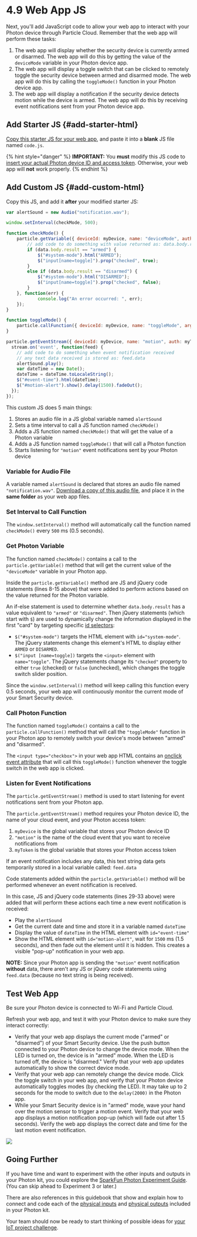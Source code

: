 # 4.9 Web App JS

Next, you'll add JavaScript code to allow your web app to interact with your Photon device through Particle Cloud. Remember that the web app will perform these tasks:

1. The web app will display whether the security device is currently armed or disarmed. The web app will do this by getting the value of the `deviceMode` variable in your Photon device app.
2. The web app will display a toggle switch that can be clicked to remotely toggle the security device between armed and disarmed mode. The web app will do this by calling the `toggleMode()` function in your Photon device app.
3. The web app will display a notification if the security device detects motion while the device is armed. The web app will do this by receiving event notifications sent from your Photon device app.

## Add Starter JS {#add-starter-html}

[​Copy this starter JS for your web app](https://docs.idew.org/code-internet-of-things/references/web-app#js), and paste it into a **blank** JS file named `code.js`.

{% hint style="danger" %}
**IMPORTANT:** You **must** modify this JS code to [insert your actual Photon device ID and access token](https://docs.idew.org/code-internet-of-things/references/particle-cloud/web-app-prep-steps#device-id-and-access-token). Otherwise, your web app will **not** work properly.
{% endhint %}

## Add Custom JS {#add-custom-html}

Copy this JS, and add it **after** your modified starter JS:

```javascript
var alertSound = new Audio("notification.wav");

window.setInterval(checkMode, 500);

function checkMode() {
    particle.getVariable({ deviceId: myDevice, name: "deviceMode", auth: myToken }).then(function(data) {
        // add code to do something with value returned as: data.body.result
        if (data.body.result == "armed") {
            $("#system-mode").html("ARMED");
            $("input[name=toggle]").prop("checked", true);
        }
        else if (data.body.result == "disarmed") {
            $("#system-mode").html("DISARMED");
            $("input[name=toggle]").prop("checked", false);
        }
    }, function(err) {
            console.log("An error occurred: ", err);
    });
}

function toggleMode() {
    particle.callFunction({ deviceId: myDevice, name: "toggleMode", argument: "data", auth: myToken });
}

particle.getEventStream({ deviceId: myDevice, name: "motion", auth: myToken }).then(function(stream) {
  stream.on('event', function(feed) {
    // add code to do something when event notification received
    // any text data received is stored as: feed.data
    alertSound.play();
    var dateTime = new Date();
    dateTime = dateTime.toLocaleString();
    $("#event-time").html(dateTime);
    $("#motion-alert").show().delay(1500).fadeOut();
  });
});
```

This custom JS does 5 main things:

1. Stores an audio file in a JS global variable named `alertSound`
2. Sets a time interval to call a JS function named `checkMode()`
3. Adds a JS function named `checkMode()` that will get the value of a Photon variable
4. Adds a JS function named `toggleMode()` that will call a Photon function
5. Starts listening for `"motion"` event notifications sent by your Photon device

### Variable for Audio File

A variable named `alertSound` is declared that stores an audio file named `"notification.wav"`. [Download a copy of this audio file](https://drive.google.com/open?id=1MYgo-SFuQLOSA2Z0tW8eVqg_5P6EYtc1), and place it in the **same folder** as your web app files.

### Set Interval to Call Function

The `window.setInterval()` method will automatically call the function named `checkMode()` every `500` ms \(0.5 seconds\).

### Get Photon Variable

The function named `checkMode()` contains a call to the `particle.getVariable()` method that will get the current value of the `"deviceMode"` variable in your Photon app.

Inside the `particle.getVariable()` method are JS and jQuery code statements \(lines 8-15 above\) that were added to perform actions based on the value returned for the Photon variable.

An if-else statement is used to determine whether `data.body.result` has a value equivalent to `"armed"` or `"disarmed"`. Then jQuery statements \(which start with `$`\) are used to dynamically change the information displayed in the first "card" by targeting specific [id selectors](https://www.w3schools.com/jquery/jquery_selectors.asp):

* `$("#system-mode")` targets the HTML element with `id="system-mode"`. The jQuery statements change this element's HTML to display either `ARMED` or `DISARMED`.
* `$("input [name=toggle])` targets the `<input>` element with `name="toggle"`. The jQuery statements change its `"checked"` property to either `true` \(checked\) or `false` \(unchecked\), which changes the toggle switch slider position.

Since the `window.setInterval()` method will keep calling this function every 0.5 seconds, your web app will continuously monitor the current mode of your Smart Security device.

### Call Photon Function

The function named `toggleMode()` contains a call to the `particle.callFunction()` method that will call the `"toggleMode"` function in your Photon app to remotely switch your device's mode between "armed" and "disarmed".

The `<input type="checkbox">` in your web app HTML contains an [onclick event attribute](https://www.w3schools.com/tags/ev_onclick.asp) that will call this `toggleMode()` function whenever the toggle switch in the web app is clicked.

### Listen for Event Notifications

The `particle.getEventStream()` method is used to start listening for event notifications sent from your Photon app.

The `particle.getEventStream()` method requires your Photon device ID, the name of your cloud event, and your Photon access token:

1. `myDevice` is the global variable that stores your Photon device ID
2. `"motion"` is the name of the cloud event that you want to receive notifications from
3. `myToken` is the global variable that stores your Photon access token

If an event notification includes any data, this text string data gets temporarily stored in a local variable called: `feed.data`

Code statements added within the `particle.getVariable()` method will be performed whenever an event notification is received.

In this case, JS and jQuery code statements \(lines 29-33 above\) were added that will perform these actions each time a new event notification is received:

* Play the `alertSound`
* Get the current date and time and store it in a variable named `dateTime`
* Display the value of `dateTime` in the HTML element with `id="event-time"`
* Show the HTML element with `id="motion-alert"`, wait for `1500` ms \(1.5 seconds\), and then fade out the element until it is hidden. This creates a visible "pop-up" notification in your web app.

**NOTE:**  Since your Photon app is sending the `"motion"` event notification **without** data, there aren't any JS or jQuery code statements using `feed.data` \(because no text string is being received\).

## Test Web App

Be sure your Photon device is connected to Wi-Fi and Particle Cloud.

Refresh your web app, and test it with your Photon device to make sure they interact correctly:

* Verify that your web app displays the current mode \("armed" or "disarmed"\) of your Smart Security device. Use the push button connected to your Photon device to change the device mode.  When the LED is turned on, the device is in "armed" mode. When the LED is turned off, the device is "disarmed." Verify that your web app updates automatically to show the correct device mode.
* Verify that your web app can remotely change the device mode. Click the toggle switch in your web app, and verify that your Photon device automatically toggles modes \(by checking the LED\). It may take up to 2 seconds for the mode to switch due to the `delay(2000)` in the Photon app.
* While your Smart Security device is in "armed" mode, wave your hand over the motion sensor to trigger a motion event. Verify that your web app displays a motion notification pop-up \(which will fade out after 1.5 seconds\). Verify the web app displays the correct date and time for the last motion event notification.

![](../../.gitbook/assets/smart-security-web-app-motion.jpg)

## Going Further

If you have time and want to experiment with the other inputs and outputs in your Photon kit, you could explore the [SparkFun Photon Experiment Guide](https://learn.sparkfun.com/tutorials/sparkfun-inventors-kit-for-photon-experiment-guide).  \(You can skip ahead to Experiment 3 or later.\)

There are also references in this guidebook that show and explain how to connect and code each of the [physical inputs](../../references/physical-inputs/) and [physical outputs](../../references/physical-outputs/) included in your Photon kit.

Your team should now be ready to start thinking of possible ideas for [your IoT project challenge](https://docs.idew.org/project-internet-of-things/project-instructions/project-challenge).



